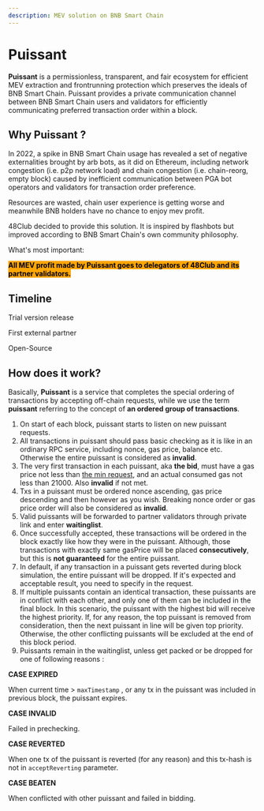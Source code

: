 ```yaml
---
description: MEV solution on BNB Smart Chain
---
```


# Puissant

**Puissant** is a permissionless, transparent, and fair ecosystem for efficient MEV extraction and frontrunning protection which preserves the ideals of BNB Smart Chain. Puissant provides a private communication channel between BNB Smart Chain users and validators for efficiently communicating preferred transaction order within a block.

## Why Puissant ?

In 2022, a spike in BNB Smart Chain usage has revealed a set of negative externalities brought by arb bots, as it did on Ethereum, including network congestion (i.e. p2p network load) and chain congestion (i.e. chain-reorg, empty block) caused by inefficient communication between PGA bot operators and validators for transaction order preference.

Resources are wasted, chain user experience is getting worse and meanwhile BNB holders have no chance to enjoy mev profit.

48Club decided to provide this solution. It is inspired by flashbots but improved according to BNB Smart Chain's own community philosophy.&#x20;

What's most important:&#x20;

<mark style="background-color:orange;">**All MEV profit made by Puissant goes to delegators of 48Club and its partner validators.**</mark>

## Timeline

Trial version release

First external partner

Open-Source

## How does it work?

Basically, **Puissant** is a service that completes the special ordering of transactions by accepting off-chain requests, while we use the term **puissant** referring to the concept of **an ordered group of transactions**.

1. On start of each block, puissant starts to listen on new puissant requests.
2. All transactions in puissant should pass basic checking as it is like in an ordinary RPC service, including nonce, gas price, balance etc. Otherwise the entire puissant is considered as **invalid**.
3. The very first transaction in each puissant, aka **the bid**, must have a gas price not less than [the min request](puissant-api.md#query-gas-price-floor), and an actual consumed gas not less than 21000. Also **invalid** if not met.
4. Txs in a puissant must be ordered nonce ascending, gas price descending and then however as you wish. Breaking nonce order or gas price order will also be considered as **invalid**.
5. Valid puissants will be forwarded to partner validators through private link and enter **waitinglist**.&#x20;
6. Once successfully accepted, these transactions will be ordered in the block exactly like how they were in the puissant. Although, those transactions with exactly same gasPrice will be placed **consecutively**, but this is **not guaranteed** for the entire puissant.
7. In default, if any transaction in a puissant gets reverted during block simulation, the entire puissant will be dropped. If it's expected and acceptable result, you need to specify in the request.&#x20;
8. If multiple puissants contain an identical transaction, these puissants are in conflict with each other, and only one of them can be included in the final block. In this scenario, the puissant with the highest bid will receive the highest priority. If, for any reason, the top puissant is removed from consideration, then the next puissant in line will be given top priority. Otherwise, the other conflicting puissants will be excluded at the end of this block period.
9. Puissants remain in the waitinglist, unless get packed or be dropped for one of following reasons :

**CASE EXPIRED**

When current time > `maxTimestamp` , or any tx in the puissant was included in previous block, the puissant expires.&#x20;

**CASE INVALID**

Failed in prechecking.

**CASE REVERTED**

When one tx of the puissant is reverted (for any reason) and this tx-hash is not in `acceptReverting` parameter.

**CASE BEATEN**

When conflicted with other puissant and failed in bidding.

